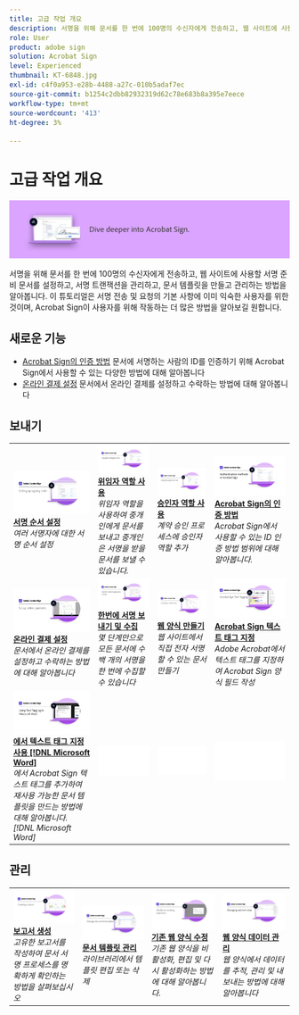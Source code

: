 ```yaml
---
title: 고급 작업 개요
description: 서명을 위해 문서를 한 번에 100명의 수신자에게 전송하고, 웹 사이트에 사용할 서명 준비 문서를 설정하고, 서명 트랜잭션을 관리하고, 문서 템플릿을 만들고 관리하는 방법을 알아봅니다
role: User
product: adobe sign
solution: Acrobat Sign
level: Experienced
thumbnail: KT-6848.jpg
exl-id: c4f0a953-e28b-4488-a27c-010b5adaf7ec
source-git-commit: b1254c2dbb82932319d62c78e683b8a395e7eece
workflow-type: tm+mt
source-wordcount: '413'
ht-degree: 3%

---
```


# 고급 작업 개요

![고급 이미지 서명](../assets/Hero-Advanced.png)

서명을 위해 문서를 한 번에 100명의 수신자에게 전송하고, 웹 사이트에 사용할 서명 준비 문서를 설정하고, 서명 트랜잭션을 관리하고, 문서 템플릿을 만들고 관리하는 방법을 알아봅니다. 이 튜토리얼은 서명 전송 및 요청의 기본 사항에 이미 익숙한 사용자를 위한 것이며, Acrobat Sign이 사용자를 위해 작동하는 더 많은 방법을 알아보길 원합니다.

## 새로운 기능

* [Acrobat Sign의 인증 방법](authentication-methods.md)
문서에 서명하는 사람의 ID를 인증하기 위해 Acrobat Sign에서 사용할 수 있는 다양한 방법에 대해 알아봅니다
* [온라인 결제 설정](set-up-online-payments.md)
문서에서 온라인 결제를 설정하고 수락하는 방법에 대해 알아봅니다

## 보내기

<table style="table-layout:fixed">
<tr>
  <td>
    <a href="setting-up-routing.md">
      <img alt="서명 순서 설정" src="../assets/Routing.png">
    </a>
    <div>
    <a href="setting-up-routing.md"><strong>서명 순서 설정</strong></a>
    </div>
    <em>여러 서명자에 대한 서명 순서 설정</em>
    <br>
  </td>
  <td>
    <a href="delegate-signature.md">
      <img alt="다른 사람에게 위임" src="../assets/Delegating.png" />
    </a>  
    <div>
    <a href="delegate-signature.md"><strong>위임자 역할 사용</strong></a>
    </div>
    <em>위임자 역할을 사용하여 중개인에게 문서를 보내고 중개인은 서명을 받을 문서를 보낼 수 있습니다.</em>
    <br>
  </td>
  <td>
    <a href="add-an-approver.md">
      <img alt="승인자 역할 사용" src="../assets/Approver.png" />
    </a>
    <div>
    <a href="add-an-approver.md"><strong>승인자 역할 사용</strong></a>
    </div>
    <em>계약 승인 프로세스에 승인자 역할 추가</em>
    <br>
  </td>
  <td>
    <a href="authentication-methods.md">
      <img alt="Acrobat Sign의 인증 방법" src="../assets/authentication.png" />
    </a>
    <div>
    <a href="authentication-methods.md"><strong>Acrobat Sign의 인증 방법</strong></a>
    </div>
    <em>Acrobat Sign에서 사용할 수 있는 ID 인증 방법 범위에 대해 알아봅니다.</em>
    <br>
  </td>
</tr>
<tr>
  <td>
    <a href="set-up-online-payments.md">
      <img alt="온라인 결제 설정" src="../assets/Payments.png" />
    </a>
    <div>
    <a href="set-up-online-payments.md"><strong>온라인 결제 설정</strong></a>
    </div>
    <em>문서에서 온라인 결제를 설정하고 수락하는 방법에 대해 알아봅니다</em>
    <br>
  </td>
  <td>
      <a href="megasign.md">
        <img alt="한번에 서명 보내기 및 수집" src="../assets/Megasign.png" />
      </a>
      <div>
      <a href="megasign.md"><strong>한번에 서명 보내기 및 수집</strong></a>
      </div>
      <em>몇 단계만으로 모든 문서에 수백 개의 서명을 한 번에 수집할 수 있습니다</em>
      <br>
    </td>
    <td>
      <a href="webform.md">
        <img alt="웹 양식 만들기" src="../assets/Webform.png" />
      </a>
      <div>
      <a href="webform.md"><strong>웹 양식 만들기</strong></a>
      </div>
      <em>웹 사이트에서 직접 전자 서명할 수 있는 문서 만들기</em>
      <br>
    </td>
    <td>
      <a href="adobe-sign-text-tagging.md">
        <img alt="Acrobat Sign 텍스트 태그 지정" src="../assets/Text-Tagging.png" />
    </a>
      <div>
      <a href="adobe-sign-text-tagging.md"><strong>Acrobat Sign 텍스트 태그 지정</strong></a>
      </div>
      <em>Adobe Acrobat에서 텍스트 태그를 지정하여 Acrobat Sign 양식 필드 작성</em>
      <br>
    </td>
</tr>
<tr>
  <td>
    <a href="text-tagging-word.md">
      <img alt="에서 텍스트 태그 지정 사용 [!DNL Microsoft Word]" src="../assets/Wordtexttagging.png" />
  </a>
    <div>
    <a href="text-tagging-word.md"><strong>에서 텍스트 태그 지정 사용 [!DNL Microsoft Word]</strong></a>
    </div>
    <em>에서 Acrobat Sign 텍스트 태그를 추가하여 재사용 가능한 문서 템플릿을 만드는 방법에 대해 알아봅니다. [!DNL Microsoft Word]</em>
    <br>
  </td>
  <td>
    <img alt="스페이서" src="../assets/Whitespacer.png" />
    <div>
    <br>
  </td>
  <td>
    <img alt="스페이서" src="../assets/Whitespacer.png" />
    <div>
    <br>
  </td>
  <td>
    <img alt="스페이서" src="../assets/Whitespacer.png" />
    <div>
    <br>
  </td>
</tr>
</table>

## 관리

<table style="table-layout:fixed">
<tr>
<td>
    <a href="creating-a-report.md">
      <img alt="보고서 생성" src="../assets/Report.png" />
    </a>
    <div>
    <a href="creating-a-report.md"><strong>보고서 생성</strong></a>
    </div>
    <em>고유한 보고서를 작성하여 문서 서명 프로세스를 명확하게 확인하는 방법을 살펴보십시오</em>
    <br>
  </td>
  <td>
    <a href="edit-a-template.md">
      <img alt="문서 템플릿 관리" src="../assets/ManageTemplate.png" />
    </a>
    <div>
    <a href="edit-a-template.md"><strong>문서 템플릿 관리</strong></a>
    </div>
    <em>라이브러리에서 템플릿 편집 또는 삭제</em>
    <br>
  </td>
  <td>
    <a href="modify-webform.md">
      <img alt="기존 웹 양식 수정" src="../assets/Modifywebform.png" />
    </a>
    <div>
    <a href="modify-webform.md"><strong>기존 웹 양식 수정</strong></a>
    </div>
    <em>기존 웹 양식을 비활성화, 편집 및 다시 활성화하는 방법에 대해 알아봅니다.</em>
    <br>
  </td>  
  <td>
    <a href="manage-webform-data.md">
      <img alt="웹 양식 데이터 관리" src="../assets/Managewebform.png" />
    </a>
    <div>
    <a href="manage-webform-data.md"><strong>웹 양식 데이터 관리</strong></a>
    </div>
    <em>웹 양식에서 데이터를 추적, 관리 및 내보내는 방법에 대해 알아봅니다</em>
    <br>
  </td>  
</tr>
</table>